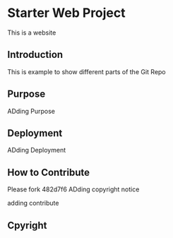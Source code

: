 # Starter Web Project

This is a website

## Introduction
 
This is example to show different parts of the Git Repo

## Purpose
  ADding Purpose

## Deployment

   ADding Deployment
## How to Contribute

Please fork
482d7f6 ADding copyright  notice

adding contribute


## Cpyright

   
